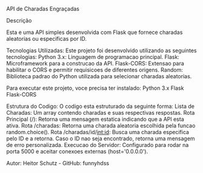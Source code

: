 API de Charadas Engraçadas

Descrição

Esta e uma API simples desenvolvida com Flask que fornece charadas aleatorias ou especificas por ID.

Tecnologias Utilizadas:
Este projeto foi desenvolvido utilizando as seguintes tecnologias:
Python 3.x: Linguagem de programacao principal.
Flask: Microframework para a construcao da API.
Flask-CORS: Extensao para habilitar o CORS e permitir requisicoes de diferentes origens.
Random: Biblioteca padrao do Python utilizada para selecionar charadas aleatorias.

Para executar este projeto, voce precisa ter instalado:
Python 3.x
Flask
Flask-CORS

Estrutura do Codigo:
O codigo esta estruturado da seguinte forma:
Lista de Charadas: Um array contendo charadas e suas respectivas respostas.
Rota Principal (/): Retorna uma mensagem estatica indicando que a API esta ativa.
Rota /charadas: Retorna uma charada aleatoria escolhida pela funcao random.choice().
Rota /charadas/id/<int:id>: Busca uma charada especifica pelo ID e a retorna. Caso o ID nao seja encontrado, retorna uma mensagem de erro personalizada.
Execucao do Servidor: Configurado para rodar na porta 5000 e aceitar conexoes externas (host='0.0.0.0').

Autor:
Heitor Schutz - GitHub: funnyhdss
